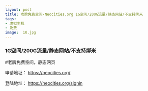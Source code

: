 ```yaml
---
layout: post
title: 老牌免费空间-Neocities.org 1G空间/200G流量/静态网站/不支持绑米
tags:
- 虚拟主机
- 免费
image:  10.jpg
---
```


### 1G空间/200G流量/静态网站/不支持绑米

#老牌免费空间，静态网页

申请地址：
https://neocities.org/

登陆地址：
https://neocities.org/signin

